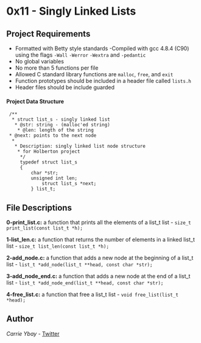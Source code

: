 # 0x11 - Singly Linked Lists
## Project Requirements
- Formatted with Betty style standards
-Compiled with gcc 4.8.4 (C90) using the flags `-Wall` `-Werror` `-Wextra` and `-pedantic`
- No global variables
- No more than 5 functions per file
- Allowed C standard library functions are `malloc`, `free`, and `exit`
- Function prototypes should be included in a header file called `lists.h`
- Header files should be include guarded

#### Project Data Structure
     /**
      * struct list_s - singly linked list
       * @str: string - (malloc'ed string)
        * @len: length of the string
	 * @next: points to the next node
	  *
	   * Description: singly linked list node structure
	    * for Holberton project
	     */
	     typedef struct list_s
	     {
	         char *str;
		     unsigned int len;
		         struct list_s *next;
			 } list_t;

## File Descriptions
**0-print_list.c:** a function that prints all the elements of a list_t list -
`size_t print_list(const list_t *h);`

**1-list_len.c:** a function that returns the number of elements in a linked list_t list - `size_t list_len(const list_t *h);`

**2-add_node.c:** a function that adds a new node at the beginning of a list_t list - `list_t *add_node(list_t **head, const char *str);`

**3-add_node_end.c:** a function that adds a new node at the end of a list_t list - `list_t *add_node_end(list_t **head, const char *str);`

**4-free_list.c:** a function that free a list_t list - `void free_list(list_t *head);`

## Author
*Carrie Ybay* - [Twitter](http://twitter.com/hicarrie_)
